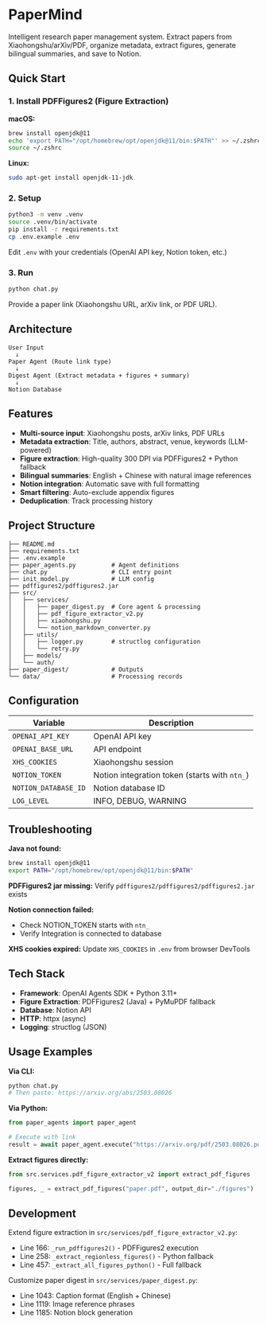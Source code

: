 # PaperMind

Intelligent research paper management system. Extract papers from Xiaohongshu/arXiv/PDF, organize metadata, extract figures, generate bilingual summaries, and save to Notion.

## Quick Start

### 1. Install PDFFigures2 (Figure Extraction)

**macOS:**
```bash
brew install openjdk@11
echo 'export PATH="/opt/homebrew/opt/openjdk@11/bin:$PATH"' >> ~/.zshrc
source ~/.zshrc
```

**Linux:**
```bash
sudo apt-get install openjdk-11-jdk
```

### 2. Setup

```bash
python3 -m venv .venv
source .venv/bin/activate
pip install -r requirements.txt
cp .env.example .env
```

Edit `.env` with your credentials (OpenAI API key, Notion token, etc.)

### 3. Run

```bash
python chat.py
```

Provide a paper link (Xiaohongshu URL, arXiv link, or PDF URL).

## Architecture

```
User Input
  ↓
Paper Agent (Route link type)
  ↓
Digest Agent (Extract metadata + figures + summary)
  ↓
Notion Database
```

## Features

- **Multi-source input**: Xiaohongshu posts, arXiv links, PDF URLs
- **Metadata extraction**: Title, authors, abstract, venue, keywords (LLM-powered)
- **Figure extraction**: High-quality 300 DPI via PDFFigures2 + Python fallback
- **Bilingual summaries**: English + Chinese with natural image references
- **Notion integration**: Automatic save with full formatting
- **Smart filtering**: Auto-exclude appendix figures
- **Deduplication**: Track processing history

## Project Structure

```
├── README.md
├── requirements.txt
├── .env.example
├── paper_agents.py          # Agent definitions
├── chat.py                  # CLI entry point
├── init_model.py            # LLM config
├── pdffigures2/pdffigures2.jar
├── src/
│   ├── services/
│   │   ├── paper_digest.py  # Core agent & processing
│   │   ├── pdf_figure_extractor_v2.py
│   │   ├── xiaohongshu.py
│   │   └── notion_markdown_converter.py
│   ├── utils/
│   │   ├── logger.py        # structlog configuration
│   │   └── retry.py
│   ├── models/
│   └── auth/
├── paper_digest/            # Outputs
└── data/                    # Processing records
```

## Configuration

| Variable | Description |
|----------|-------------|
| `OPENAI_API_KEY` | OpenAI API key |
| `OPENAI_BASE_URL` | API endpoint |
| `XHS_COOKIES` | Xiaohongshu session |
| `NOTION_TOKEN` | Notion integration token (starts with `ntn_`) |
| `NOTION_DATABASE_ID` | Notion database ID |
| `LOG_LEVEL` | INFO, DEBUG, WARNING |

## Troubleshooting

**Java not found:**
```bash
brew install openjdk@11
export PATH="/opt/homebrew/opt/openjdk@11/bin:$PATH"
```

**PDFFigures2 jar missing:** Verify `pdffigures2/pdffigures2/pdffigures2.jar` exists

**Notion connection failed:**
- Check NOTION_TOKEN starts with `ntn_`
- Verify Integration is connected to database

**XHS cookies expired:** Update `XHS_COOKIES` in `.env` from browser DevTools

## Tech Stack

- **Framework**: OpenAI Agents SDK + Python 3.11+
- **Figure Extraction**: PDFFigures2 (Java) + PyMuPDF fallback
- **Database**: Notion API
- **HTTP**: httpx (async)
- **Logging**: structlog (JSON)

## Usage Examples

**Via CLI:**
```bash
python chat.py
# Then paste: https://arxiv.org/abs/2503.08026
```

**Via Python:**
```python
from paper_agents import paper_agent

# Execute with link
result = await paper_agent.execute("https://arxiv.org/pdf/2503.08026.pdf")
```

**Extract figures directly:**
```python
from src.services.pdf_figure_extractor_v2 import extract_pdf_figures

figures, _ = extract_pdf_figures("paper.pdf", output_dir="./figures")
```

## Development

Extend figure extraction in `src/services/pdf_figure_extractor_v2.py`:
- Line 166: `_run_pdffigures2()` - PDFFigures2 execution
- Line 258: `_extract_regionless_figures()` - Python fallback
- Line 457: `_extract_all_figures_python()` - Full fallback

Customize paper digest in `src/services/paper_digest.py`:
- Line 1043: Caption format (English + Chinese)
- Line 1119: Image reference phrases
- Line 1185: Notion block generation
